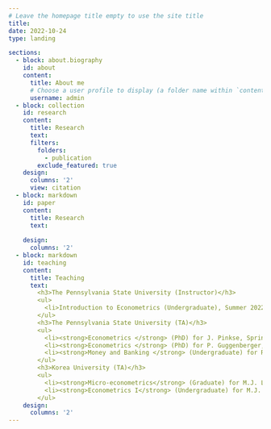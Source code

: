 ```yaml
---
# Leave the homepage title empty to use the site title
title:
date: 2022-10-24
type: landing

sections:
  - block: about.biography
    id: about
    content:
      title: About me
      # Choose a user profile to display (a folder name within `content/authors/`)
      username: admin
  - block: collection
    id: research
    content:
      title: Research
      text: 
      filters:
        folders:
          - publication
        exclude_featured: true
    design:
      columns: '2'
      view: citation
  - block: markdown
    id: paper
    content:
      title: Research
      text: 
         
    design:
      columns: '2'
  - block: markdown
    id: teaching
    content:
      title: Teaching
      text: 
        <h3>The Pennsylvania State University (Instructor)</h3>
        <ul>
          <li>Introduction to Econometrics (Undergraduate), Summer 2022</li>
        </ul>
        <h3>The Pennsylvania State University (TA)</h3>
        <ul>
          <li><strong>Econometrics </strong> (PhD) for J. Pinkse, Spring 2022 - Fall 2022</li>
          <li><strong>Econometrics </strong> (PhD) for P. Guggenberger, Fall 2021</li> 
          <li><strong>Money and Banking </strong> (Undergraduate) for R. Chuderewicz, Fall 2018 - Spring 2021 </li>
        </ul>
        <h3>Korea University (TA)</h3>
        <ul>
          <li><strong>Micro-econometrics</strong> (Graduate) for M.J. Lee, Fall 2017</li>
          <li><strong>Econometrics I</strong> (Undergraduate) for M.J. Lee, Spring 2017</li> 
        </ul>
    design:
      columns: '2'
---
```

